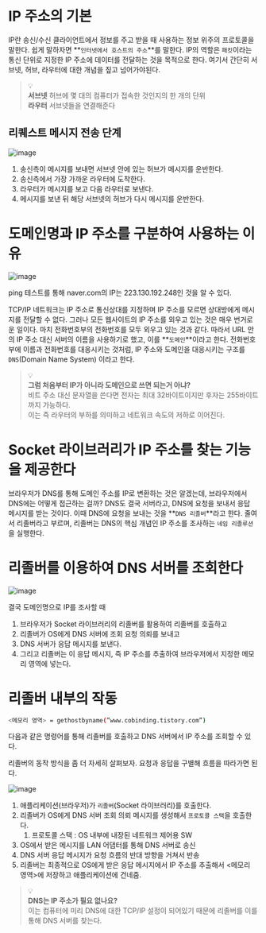# IP 주소의 기본

IP란 송신/수신 클라이언트에서 정보를 주고 받을 때 사용하는 정보 위주의 프로토콜을 말한다. 쉽게 말하자면 **`인터넷에서 호스트의 주소`**를 말한다. IP의 역할은 `패킷`이라는 통신 단위로 지정한 IP 주소에 데이터를 전달하는 것을 목적으로 한다. 여기서 간단히 서브넷, 허브, 라우터에 대한 개념을 짚고 넘어가야된다. 

> 💡 <br>
> **서브넷** 
> 허브에 몇 대의 컴퓨터가 접속한 것인지의 한 개의 단위<br>
> **라우터**
> 서브넷들을 연결해준다

## 리퀘스트 메시지 전송 단계

![image](https://github.com/user-attachments/assets/0be80058-c508-4460-a5f3-ba6293abdfba)

1. 송신측이 메시지를 보내면 서브넷 안에 있는 허브가 메시지를 운반한다. 
2. 송신측에서 가장 가까운 라우터에 도착한다. 
3. 라우터가 메시지를 보고 다음 라우터로 보낸다. 
4. 메시지를 보낸 뒤 해당 서브넷의 허브가 다시 메시지를 운반한다. 

# 도메인명과 IP 주소를 구분하여 사용하는 이유

![image](https://github.com/user-attachments/assets/65043b7a-bba7-4054-aef3-070ef92d8b2f)


ping 테스트를 통해 naver.com의 IP는 223.130.192.248인 것을 알 수 있다. 

TCP/IP 네트워크는 IP 주소로 통신상대를 지정하며 IP 주소를 모르면 상대방에게 메시지를 전달할 수 없다. 그러나 모든 웹사이트의 IP 주소를 외우고 있는 것은 매우 번거로운 일이다. 마치 전화번호부의 전화번호를 모두 외우고 있는 것과 같다. 따라서 URL 안의 IP 주소 대신 서버의 이름을 사용하기로 했고, 이를 **`도메인`**이라고 한다. 전화번호부에 이름과 전화번호를 대응시키는 것처럼, IP 주소와 도메인을 대응시키는 구조를 `DNS`(Domain Name System) 이라고 한다. 

> 💡 <br>
> **그럼 처음부터 IP가 아니라 도메인으로 쓰면 되는거 아냐?**<br>
> 비트 주소 대신 문자열을 쓴다면 전자는 최대 32바이트이지만 후자는 255바이트까지 가능하다. <br>
> 이는 즉 라우터의 부하를 의미하고 네트워크 속도의 저하로 이어진다. <br>

# Socket 라이브러리가 IP 주소를 찾는 기능을 제공한다

브라우저가 DNS를 통해 도메인 주소를 IP로 변환하는 것은 알겠는데, 브라우저에서 DNS에는 어떻게 접근하는 걸까? DNS도 결국 서버라고, DNS에 요청을 보내서 응답 메시지를 받는 것이다. 이때 DNS에 요청을 보내는 것을 **`DNS 리졸버`**라고 한다. 줄여서 리졸버라고 부르며, 리졸버는 DNS의 핵심 개념인 IP 주소를 조사하는 `네임 리졸루션`을 실행한다. 

# 리졸버를 이용하여 DNS 서버를 조회한다

![image](https://github.com/user-attachments/assets/0d1ab638-e2e1-4b2c-84ce-64be7d167fb4)


결국 도메인명으로 IP를 조사할 때 

1. 브라우저가 Socket 라이브러리의 리졸버를 활용하여 리졸버를 호출하고 
2. 리졸버가 OS에게 DNS 서버에 조회 요청 의뢰를 보내고
3. DNS 서버가 응답 메시지를 보낸다. 
4. 그리고 리졸버는 이 응답 메시지, 즉 IP 주소를 추출하여 브라우저에서 지정한 메모리 영역에 넣는다. 

# 리졸버 내부의 작동

```bash
<메모리 영역> = gethostbyname(”www.cobinding.tistory.com”)
```

다음과 같은 명령어를 통해 리졸버를 호출하고 DNS 서버에서 IP 주소를 조회할 수 있다. 

리졸버의 동작 방식을 좀 더 자세히 살펴보자. 요청과 응답을 구별해 흐름을 따라가면 된다. 

![image](https://github.com/user-attachments/assets/b9d5b886-7499-47e3-a77d-77c75cadd699)


1. 애플리케이션(브라우저)가 `리졸버`(Socket 라이브러리)를 호출한다. 
2. 리졸버가 OS에게 DNS 서버 조회 의뢰 메시지를 생성해서 `프로토콜 스택`을 호출한다. 
    1. 프로토콜 스택 : OS 내부에 내장된 네트워크 제어용 SW
3. OS에서 받은 메시지를 LAN 어댑터를 통해 DNS 서버로 송신 
4. DNS 서버 응답 메시지가 요청 흐름의 반대 방향을 거쳐서 반송 
5. 리졸버는 최종적으로 OS에게 받은 응답 메시지에서 IP 주소를 추출해서 <메모리 영역>에 저장하고 애플리케이션에 건네줌.


> 💡 <br>
> **DNS는 IP 주소가 필요 없나요?** <br>
> 이는 컴퓨터에 미리 DNS에 대한 TCP/IP 설정이 되어있기 때문에 리졸버를 이를 통해 DNS 서버를 찾는다. 
